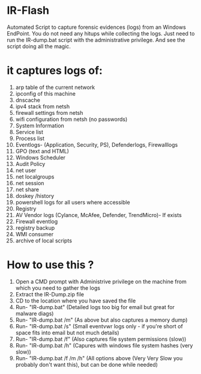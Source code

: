 # IR-Flash 
Automated Script to capture forensic evidences (logs) from an Windows EndPoint. You do not need any hitups while collecting the logs. Just need to run the IR-dump.bat script with the administrative privilege. And see the script doing all the magic.

# it captures logs of:
  1. arp table of the current network
  2. ipconfig of this machine
  3. dnscache
  4. ipv4 stack from netsh
  5. firewall settings from netsh
  6. wifi configuration from netsh (no passwords)
  7. System Information
  8. Service list
  9. Process list
  10. Eventlogs- (Application, Security, PS), Defenderlogs, Firewalllogs
  11. GPO (text and HTML)
  12. Windows Scheduler
  13. Audit Policy
  14. net user
  15. net localgroups
  16. net session
  17. net share
  18. doskey /history
  19. powershell logs for all users where accessible
  20. Registry
  21. AV Vendor logs (Cylance, McAfee, Defender, TrendMicro)- If exists
  22. Firewall eventlog
  23. registry backup
  24. WMI consumer
  25. archive of local scripts

# How to use this ?
  1. Open a CMD prompt with Administrive privilege on the machine from which you need to gather the logs
  2. Extract the IR-Dump.zip file
  3. CD to the location where you have saved the file
  4. Run- "IR-dump.bat" (Detailed logs too big for email but great for malware diags)
  5. Run- "IR-dump.bat /m" (As above but also captures a memory dump)
  6. Run- "IR-dump.bat /s" (Small eventvwr logs only - if you're short of space fits into email but not much details)
  7. Run- "IR-dump.bat /f" (Also captures file system permissions (slow))
  8. Run- "IR-dump.bat /h" (Capures with windows file system hashes (very slow))
  9. Run- "IR-dump.bat /f /m /h" (All options above (Very Very Slow you probably don't want this), but can be done while needed)

